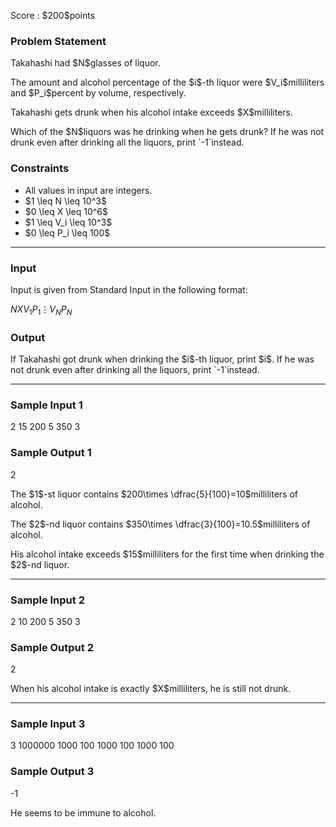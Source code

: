 
<div>

<span>

<span>

<p>
Score : $200$points
</p>

<div>

<section>

### **Problem Statement**

<p>
Takahashi had $N$glasses of liquor.
</p>

<p>
The amount and alcohol percentage of the $i$-th liquor were $V_i$milliliters and $P_i$percent by volume, respectively.
</p>

<p>
Takahashi gets drunk when his alcohol intake exceeds $X$milliliters.
</p>

<p>
Which of the $N$liquors was he drinking when he gets drunk? If he was not drunk even after drinking all the liquors, print `-1`instead.
</p>

</section>

</div>

<div>

<section>

### **Constraints**

<ul>

<li>
All values in input are integers.
</li>

<li>
$1 \leq N \leq 10^3$
</li>

<li>
$0 \leq X \leq 10^6$
</li>

<li>
$1 \leq V_i \leq 10^3$
</li>

<li>
$0 \leq P_i \leq 100$
</li>

</ul>

</section>

</div>

---

<div>

<div>

<section>

### **Input**

<p>
Input is given from Standard Input in the following format:
</p>

<div>

$N$$X$$V_1$$P_1$$\vdots$$V_N$$P_N$
</div>

</section>

</div>

<div>

<section>

### **Output**

<p>
If Takahashi got drunk when drinking the $i$-th liquor, print $i$. If he was not drunk even after drinking all the liquors, print `-1`instead.
</p>

</section>

</div>

</div>

---

<div>

<section>

### **Sample Input 1**

<div>

2 15
200 5
350 3

</div>

</section>

</div>

<div>

<section>

### **Sample Output 1**

<div>

2

</div>

<p>
The $1$-st liquor contains $200\times \dfrac{5}{100}=10$milliliters of alcohol.
</p>

<p>
The $2$-nd liquor contains $350\times \dfrac{3}{100}=10.5$milliliters of alcohol.
</p>

<p>
His alcohol intake exceeds $15$milliliters for the first time when drinking the $2$-nd liquor.
</p>

</section>

</div>

---

<div>

<section>

### **Sample Input 2**

<div>

2 10
200 5
350 3

</div>

</section>

</div>

<div>

<section>

### **Sample Output 2**

<div>

2

</div>

<p>
When his alcohol intake is exactly $X$milliliters, he is still not drunk.
</p>

</section>

</div>

---

<div>

<section>

### **Sample Input 3**

<div>

3 1000000
1000 100
1000 100
1000 100

</div>

</section>

</div>

<div>

<section>

### **Sample Output 3**

<div>

-1

</div>

<p>
He seems to be immune to alcohol.
</p>

</section>

</div>

</span>

</span>

</div>
